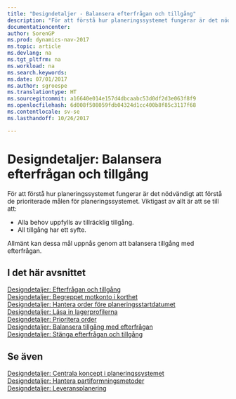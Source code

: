 ```yaml
---
title: "Designdetaljer - Balansera efterfrågan och tillgång"
description: "För att förstå hur planeringssystemet fungerar är det nödvändigt att förstå de prioriterade målen för planeringssystemet."
documentationcenter: 
author: SorenGP
ms.prod: dynamics-nav-2017
ms.topic: article
ms.devlang: na
ms.tgt_pltfrm: na
ms.workload: na
ms.search.keywords: 
ms.date: 07/01/2017
ms.author: sgroespe
ms.translationtype: HT
ms.sourcegitcommit: a16640e014e157d4dbcaabc53d0df2d3e063f8f9
ms.openlocfilehash: 6d008f508059fdb04324d1cc400b8f85c3117f68
ms.contentlocale: sv-se
ms.lasthandoff: 10/26/2017

---
```

# <a name="design-details-balancing-demand-and-supply"></a>Designdetaljer: Balansera efterfrågan och tillgång
För att förstå hur planeringssystemet fungerar är det nödvändigt att förstå de prioriterade målen för planeringssystemet. Viktigast av allt är att se till att:  

- Alla behov uppfylls av tillräcklig tillgång.  
- All tillgång har ett syfte.  

Allmänt kan dessa mål uppnås genom att balansera tillgång med efterfrågan.  

## <a name="in-this-section"></a>I det här avsnittet  
[Designdetaljer: Efterfrågan och tillgång](design-details-demand-and-supply.md)  
[Designdetaljer: Begreppet motkonto i korthet](design-details-the-concept-of-balancing-in-brief.md)  
[Designdetaljer: Hantera order före planeringsstartdatumet](design-details-dealing-with-orders-before-the-planning-starting-date.md)  
[Designdetaljer: Läsa in lagerprofilerna](design-details-loading-the-inventory-profiles.md)  
[Designdetaljer: Prioritera order](design-details-prioritizing-orders.md)  
[Designdetaljer: Balansera tillgång med efterfrågan](design-details-balancing-supply-with-demand.md)  
[Designdetaljer: Stänga efterfrågan och tillgång](design-details-closing-demand-and-supply.md)  

## <a name="see-also"></a>Se även  
[Designdetaljer: Centrala koncept i planeringssystemet](design-details-central-concepts-of-the-planning-system.md)   
[Designdetaljer: Hantera partiformningsmetoder](design-details-handling-reordering-policies.md)   
[Designdetaljer: Leveransplanering](design-details-supply-planning.md)


